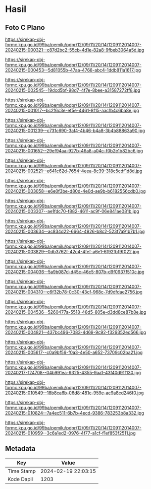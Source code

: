 # Hasil

## Foto C Plano

https://sirekap-obj-formc.kpu.go.id/99ba/pemilu/pdpr/12/09/11/20/14/1209112014007-20240215-000321--c87d2bc2-55cb-4d1e-82a8-9fbeb3064a5d.jpg

https://sirekap-obj-formc.kpu.go.id/99ba/pemilu/pdpr/12/09/11/20/14/1209112014007-20240215-000453--5d81055b-47aa-4768-abc4-1ddb811a1617.jpg

https://sirekap-obj-formc.kpu.go.id/99ba/pemilu/pdpr/12/09/11/20/14/1209112014007-20240215-002545--19dcd5bf-98d7-4f7e-8bee-a31587272ff8.jpg

https://sirekap-obj-formc.kpu.go.id/99ba/pemilu/pdpr/12/09/11/20/14/1209112014007-20240215-001017--bc2f6c3e-ef5e-4461-8f15-aac1b4c6ba8e.jpg

https://sirekap-obj-formc.kpu.go.id/99ba/pemilu/pdpr/12/09/11/20/14/1209112014007-20240215-001239--c731c690-3af4-4b46-b4a8-3b4b88863a90.jpg

https://sirekap-obj-formc.kpu.go.id/99ba/pemilu/pdpr/12/09/11/20/14/1209112014007-20240215-001652--29ef94aa-927b-46a8-a04c-f0b2e1b82bc6.jpg

https://sirekap-obj-formc.kpu.go.id/99ba/pemilu/pdpr/12/09/11/20/14/1209112014007-20240215-002521--e641c62d-7654-4eea-8c39-318c5cdf1d8d.jpg

https://sirekap-obj-formc.kpu.go.id/99ba/pemilu/pdpr/12/09/11/20/14/1209112014007-20240215-003058--e6e0f3be-d80d-4e0d-ae9b-b6182556cdb0.jpg

https://sirekap-obj-formc.kpu.go.id/99ba/pemilu/pdpr/12/09/11/20/14/1209112014007-20240215-003307--ae1fdc70-f882-4611-ac9f-06e841ae081b.jpg

https://sirekap-obj-formc.kpu.go.id/99ba/pemilu/pdpr/12/09/11/20/14/1209112014007-20240215-003634--ac834d22-6664-4926-b8c2-523f7a91b7b1.jpg

https://sirekap-obj-formc.kpu.go.id/99ba/pemilu/pdpr/12/09/11/20/14/1209112014007-20240215-003829--0db3762f-42c4-4fef-a6e1-6f92fbf9f022.jpg

https://sirekap-obj-formc.kpu.go.id/99ba/pemilu/pdpr/12/09/11/20/14/1209112014007-20240215-004036--5a9b087d-d45c-46c5-807b-d9f0937f510c.jpg

https://sirekap-obj-formc.kpu.go.id/99ba/pemilu/pdpr/12/09/11/20/14/1209112014007-20240215-004310--c6f32b78-0c30-43cf-968c-7d9dfdae2756.jpg

https://sirekap-obj-formc.kpu.go.id/99ba/pemilu/pdpr/12/09/11/20/14/1209112014007-20240215-004536--5260477a-5518-48d5-805e-d3dd8ce87b8e.jpg

https://sirekap-obj-formc.kpu.go.id/99ba/pemilu/pdpr/12/09/11/20/14/1209112014007-20240215-004821--437bc496-7083-4d69-9c92-f329352ed566.jpg

https://sirekap-obj-formc.kpu.go.id/99ba/pemilu/pdpr/12/09/11/20/14/1209112014007-20240215-005617--c0a9bf56-f0a3-4e50-a652-73709c02ba21.jpg

https://sirekap-obj-formc.kpu.go.id/99ba/pemilu/pdpr/12/09/11/20/14/1209112014007-20240217-124708--04b991ea-9325-4355-9aa1-43f40d91f130.jpg

https://sirekap-obj-formc.kpu.go.id/99ba/pemilu/pdpr/12/09/11/20/14/1209112014007-20240215-010549--18b8ca6b-06d8-481c-959e-ac9a8cd246f0.jpg

https://sirekap-obj-formc.kpu.go.id/99ba/pemilu/pdpr/12/09/11/20/14/1209112014007-20240215-010824--7a4ec511-6b7b-4ecd-9386-783253b8a332.jpg

https://sirekap-obj-formc.kpu.go.id/99ba/pemilu/pdpr/12/09/11/20/14/1209112014007-20240215-010959--3c6a1ed2-0976-4f77-a1cf-f1ef853f2511.jpg


## Metadata

| Key        | Value               |
| ---------- | ------------------- |
| Time Stamp | 2024-02-19 22:03:15 |
| Kode Dapil | 1203                |



